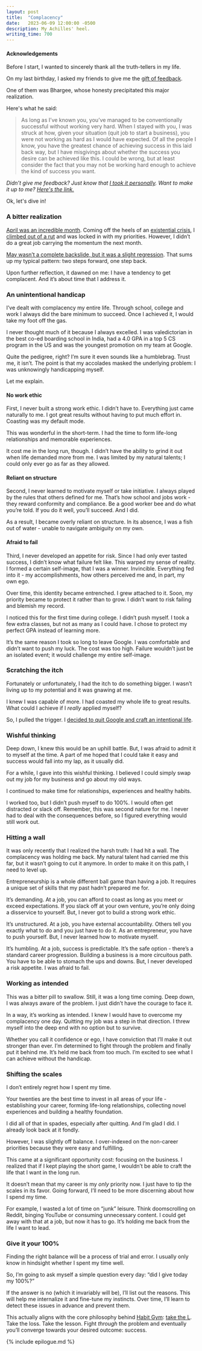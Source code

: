 ```yaml
---
layout: post
title:  "Complacency"
date:   2023-06-09 12:00:00 -0500
description: My Achilles' heel.
writing_time: 700
---
```


#### Acknowledgements

Before I start, I wanted to sincerely thank all the truth-tellers in my life.

On my last birthday, I asked my friends to give me the [gift of feedback]({{site.url}}/birthday-traditions).

One of them was Bhargee, whose honesty precipitated this major realization.

Here's what he said:

> As long as I’ve known you, you’ve managed to be conventionally successful without working very hard. When I stayed with you, I was struck at how, given your situation (quit job to start a business), you were not working as hard as I would have expected. Of all the people I know, you have the greatest chance of achieving success in this laid back way, but I have misgivings about whether the success you desire can be achieved like this. I could be wrong, but at least consider the fact that you may not be working hard enough to achieve the kind of success you want.

*Didn’t give me feedback? Just know that [I took it personally](https://www.youtube.com/watch?v=2t4RVg_Yq2g). Want to make it up to me? [Here's the link.](https://docs.google.com/forms/d/e/1FAIpQLSeaTDQNt6wSZuBjLE6dRQXhgYsPaBvHU3wbCgsLuWQe0z-XsQ/viewform)*

Ok, let's dive in!

### A bitter realization

[April was an incredible month]({{site.url}}/april-2023-reflection). Coming off the heels of an [existential crisis]({{site.url}}/existential-crisis), I [climbed out of a rut]({{site.url}}/ruts) and was locked in with my priorities. However, I didn’t do a great job carrying the momentum the next month.

[May wasn’t a complete backslide, but it was a slight regression]({{site.url}}/may-2023-reflection). That sums up my typical pattern: two steps forward, one step back.

Upon further reflection, it dawned on me: I have a tendency to get complacent. And it’s about time that I address it.

### An unintentional handicap

I’ve dealt with complacency my entire life. Through school, college and work I always did the bare minimum to succeed. Once I achieved it, I would take my foot off the gas.

I never thought much of it because I always excelled. I was valedictorian in the best co-ed boarding school in India, had a 4.0 GPA in a top 5 CS program in the US and was the youngest promotion on my team at Google.

Quite the pedigree, right? I’m sure it even sounds like a humblebrag. Trust me, it isn’t. The point is that my accolades masked the underlying problem: I was unknowingly handicapping myself.

Let me explain.

#### No work ethic

First, I never built a strong work ethic. I didn’t have to. Everything just came naturally to me. I got great results without having to put much effort in. Coasting was my default mode.

This was wonderful in the short-term. I had the time to form life-long relationships and memorable experiences.

It cost me in the long run, though. I didn’t have the ability to grind it out when life demanded more from me. I was limited by my natural talents; I could only ever go as far as they allowed.

#### Reliant on structure

Second, I never learned to motivate myself or take initiative. I always played by the rules that others defined for me. That’s how school and jobs work - they reward conformity and compliance. Be a good worker bee and do what you’re told. If you do it well, you’ll succeed. And I did.

As a result, I became overly reliant on structure. In its absence, I was a fish out of water - unable to navigate ambiguity on my own.

#### Afraid to fail

Third, I never developed an appetite for risk. Since I had only ever tasted success, I didn’t know what failure felt like. This warped my sense of reality. I formed a certain self-image, that I was a winner. Invincible. Everything fed into it - my accomplishments, how others perceived me and, in part, my own ego.

Over time, this identity became entrenched. I grew attached to it. Soon, my priority became to protect it rather than to grow. I didn’t want to risk failing and blemish my record.

I noticed this for the first time during college. I didn’t push myself. I took a few extra classes, but not as many as I could have. I chose to protect my perfect GPA instead of learning more.

It’s the same reason I took so long to leave Google. I was comfortable and didn’t want to push my luck. The cost was too high. Failure wouldn’t just be an isolated event; it would challenge my entire self-image.

### Scratching the itch

Fortunately or unfortunately, I had the itch to do something bigger. I wasn’t living up to my potential and it was gnawing at me.

I knew I was capable of more. I had coasted my whole life to great results. What could I achieve if I *really* applied myself?

So, I pulled the trigger. I [decided to quit Google and craft an intentional life]({{site.url}}/why-i-quit-google).

### Wishful thinking

Deep down, I knew this would be an uphill battle. But, I was afraid to admit it to myself at the time. A part of me hoped that I could take it easy and success would fall into my lap, as it usually did.

For a while, I gave into this wishful thinking. I believed I could simply swap out my job for my business and go about my old ways.

I continued to make time for relationships, experiences and healthy habits.

I worked too, but I didn’t push myself to do 100%. I would often get distracted or slack off. Remember, this was second nature for me. I never had to deal with the consequences before, so I figured everything would still work out.

### Hitting a wall

It was only recently that I realized the harsh truth: I had hit a wall. The complacency was holding me back. My natural talent had carried me this far, but it wasn’t going to cut it anymore. In order to make it on this path, I need to level up.

Entrepreneurship is a whole different ball game than having a job. It requires a unique set of skills that my past hadn’t prepared me for.

It’s demanding. At a job, you can afford to coast as long as you meet or exceed expectations. If you slack off at your own venture, you’re only doing a disservice to yourself. But, I never got to build a strong work ethic.

It’s unstructured. At a job, you have external accountability. Others tell you exactly what to do and you just have to do it. As an entrepreneur, you have to push yourself. But, I never learned how to motivate myself.

It’s humbling. At a job, success is predictable. It’s the safe option - there’s a standard career progression. Building a business is a more circuitous path. You have to be able to stomach the ups and downs. But, I never developed a risk appetite. I was afraid to fail.

### Working as intended

This was a bitter pill to swallow. Still, it was a long time coming. Deep down, I was always aware of the problem. I just didn’t have the courage to face it.

In a way, it’s working as intended. I knew I would have to overcome my complacency one day. Quitting my job was a step in that direction. I threw myself into the deep end with no option but to survive.

Whether you call it confidence or ego, I have conviction that I’ll make it out stronger than ever. I’m determined to fight through the problem and finally put it behind me. It’s held me back from too much. I’m excited to see what I can achieve without the handicap.

### Shifting the scales

I don’t entirely regret how I spent my time.

Your twenties are the best time to invest in all areas of your life - establishing your career, forming life-long relationships, collecting novel experiences and building a healthy foundation.

I did all of that in spades, especially after quitting. And I’m glad I did. I already look back at it fondly.

However, I was slightly off balance. I over-indexed on the non-career priorities because they were easy and fulfilling.

This came at a significant opportunity cost: focusing on the business. I realized that if I kept playing the short game, I wouldn’t be able to craft the life that I want in the long run.

It doesn’t mean that my career is my *only* priority now. I just have to tip the scales in its favor. Going forward, I’ll need to be more discerning about how I spend my time.

For example, I wasted a lot of time on “junk” leisure. Think doomscrolling on Reddit, binging YouTube or consuming unnecessary content. I could get away with that at a job, but now it has to go. It’s holding me back from the life I want to lead.

### Give it your 100%

Finding the right balance will be a process of trial and error. I usually only know in hindsight whether I spent my time well.

So, I’m going to ask myself a simple question every day: “did I give today my 100%?”

If the answer is no (which it invariably will be), I’ll list out the reasons. This will help me internalize it and fine-tune my instincts. Over time, I’ll learn to detect these issues in advance and prevent them.

This actually aligns with the core philosophy behind [Habit Gym](https://www.thehabitgym.com): [take the L]({{site.url}}/take-the-l). Take the loss. Take the lesson. Fight *through* the problem and eventually you’ll converge towards your desired outcome: success.

{% include epilogue.md %}